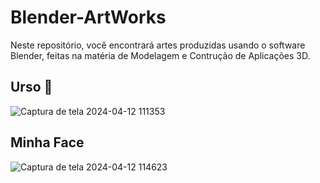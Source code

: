 # Blender-ArtWorks
Neste repositório, você encontrará artes produzidas usando o software Blender, feitas na matéria de Modelagem e Contrução de Aplicações 3D.

## Urso 🐻

![Captura de tela 2024-04-12 111353](https://github.com/Viniciusprogrammerr/Blender-ArtWorks/assets/141420705/fb1f0933-c93b-47f8-b7fd-c94cea9d12e3)


## Minha Face

![Captura de tela 2024-04-12 114623](https://github.com/Viniciusprogrammerr/Blender-ArtWorks/assets/141420705/e8aa6054-23b9-4da8-ada1-1769ed3fe0ae)







